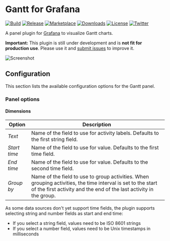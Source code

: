# Gantt for Grafana

[![Build](https://github.com/marcusolsson/grafana-gantt-panel/workflows/CI/badge.svg)](https://github.com/marcusolsson/grafana-gantt-panel/actions?query=workflow%3A%22CI%22)
[![Release](https://github.com/marcusolsson/grafana-gantt-panel/workflows/Release/badge.svg)](https://github.com/marcusolsson/grafana-gantt-panel/actions?query=workflow%3ARelease)
[![Marketplace](https://img.shields.io/badge/dynamic/json?logo=grafana&color=F47A20&label=marketplace&prefix=v&query=%24.items%5B%3F%28%40.slug%20%3D%3D%20%22marcusolsson-gantt-panel%22%29%5D.version&url=https%3A%2F%2Fgrafana.com%2Fapi%2Fplugins)](https://grafana.com/grafana/plugins/marcusolsson-gantt-panel)
[![Downloads](https://img.shields.io/badge/dynamic/json?logo=grafana&color=F47A20&label=downloads&query=%24.items%5B%3F%28%40.slug%20%3D%3D%20%22marcusolsson-gantt-panel%22%29%5D.downloads&url=https%3A%2F%2Fgrafana.com%2Fapi%2Fplugins)](https://grafana.com/grafana/plugins/marcusolsson-gantt-panel)
[![License](https://img.shields.io/github/license/marcusolsson/grafana-gantt-panel)](LICENSE)
[![Twitter](https://img.shields.io/twitter/follow/marcusolsson?color=%231DA1F2&label=twitter&style=plastic)](https://twitter.com/marcusolsson)

A panel plugin for [Grafana](https://grafana.com) to visualize Gantt charts.

**Important:** This plugin is still under development and is **not fit for production use**. Please use it and [submit issues](https://github.com/marcusolsson/grafana-gantt-panel/issues/new) to improve it.

![Screenshot](https://github.com/marcusolsson/grafana-gantt-panel/raw/main/src/img/screenshot.png)

## Configuration

This section lists the available configuration options for the Gantt panel.

### Panel options

#### Dimensions

| Option | Description |
|--------|-------------|
| _Text_ | Name of the field to use for activity labels. Defaults to the first string field. |
| _Start time_ | Name of the field to use for value. Defaults to the first time field. |
| _End time_ | Name of the field to use for value. Defaults to the second time field. |
| _Group by_ | Name of the field to use to group activities. When grouping activities, the time interval is set to the start of the first activity and the end of the last activity in the group. |

As some data sources don't yet support time fields, the plugin supports selecting string and number fields as start and end time:

- If you select a string field, values need to be ISO 8601 strings
- If you select a number field, values need to be Unix timestamps in milliseconds
